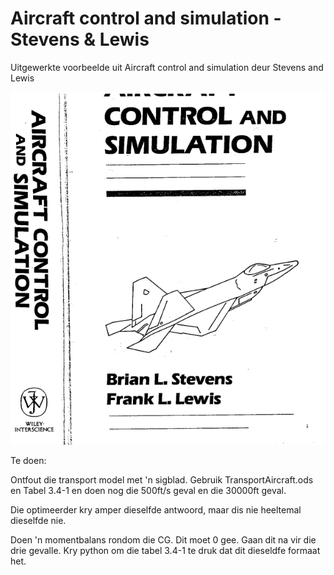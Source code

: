# Aircraft control and simulation - Stevens & Lewis

Uitgewerkte voorbeelde uit Aircraft control and simulation deur Stevens and Lewis

![Voorblad Stevens Lewis](Prente/Voorblad.png "Voorblad")



Te doen:

Ontfout die transport model met 'n sigblad.  Gebruik TransportAircraft.ods en Tabel 3.4-1 en doen nog die 500ft/s geval en die 30000ft geval.

Die optimeerder kry amper dieselfde antwoord, maar dis nie heeltemal dieselfde nie.

Doen 'n momentbalans rondom die CG.  Dit moet 0 gee.  Gaan dit na vir die drie gevalle.  Kry python om die tabel 3.4-1 te druk dat dit dieseldfe formaat het.